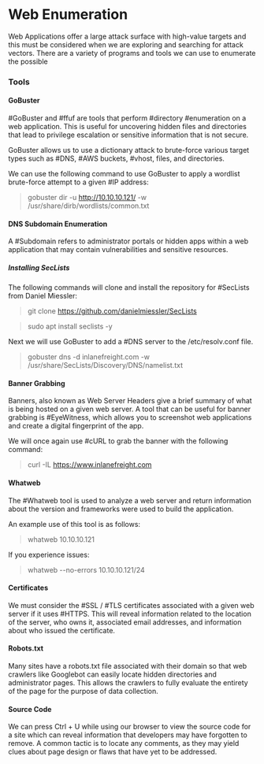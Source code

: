# Web Enumeration

Web Applications offer a large attack surface with high-value targets and this must be considered when we are exploring and searching for attack vectors. There are a variety of programs and tools we can use to enumerate the possible 

### Tools

#### GoBuster

#GoBuster and #ffuf are tools that perform #directory #enumeration on a web application. This is useful for uncovering hidden files and directories that lead to privilege escalation or sensitive information that is not secure.

GoBuster allows us to use a dictionary attack to brute-force various target types such as #DNS, #AWS buckets, #vhost, files, and directories. 

We can use the following command to use GoBuster to apply a wordlist brute-force attempt to a given #IP address:

> gobuster dir -u http://10.10.10.121/ -w /usr/share/dirb/wordlists/common.txt


#### DNS Subdomain Enumeration

A #Subdomain refers to administrator portals or hidden apps within a web application that may contain vulnerabilities and sensitive resources. 

##### Installing SecLists

The following commands will clone and install the repository for #SecLists from Daniel Miessler:

> git clone https://github.com/danielmiessler/SecLists

> sudo apt install seclists -y

Next we will use GoBuster to add a #DNS server to the /etc/resolv.conf file.

> gobuster dns -d inlanefreight.com -w /usr/share/SecLists/Discovery/DNS/namelist.txt


#### Banner Grabbing

Banners, also known as Web Server Headers give a brief summary of what is being hosted on a given web server. A tool that can be useful for banner grabbing is #EyeWitness, which allows you to screenshot web applications and create a digital fingerprint of the app.

We will once again use #cURL to grab the banner with the following command: 

> curl -IL https://www.inlanefreight.com


#### Whatweb

The #Whatweb tool is used to analyze a web server and return information about the version and frameworks were used to build the application.

An example use of this tool is as follows:

> whatweb 10.10.10.121

If you experience issues:

> whatweb --no-errors 10.10.10.121/24


#### Certificates

We must consider the #SSL / #TLS certificates associated with a given web server if it uses #HTTPS. This will reveal information related to the location of the server, who owns it, associated email addresses, and information about who issued the certificate.

#### Robots.txt

Many sites have a robots.txt file associated with their domain so that web crawlers like Googlebot can easily locate hidden directories and administrator pages. This allows the crawlers to fully evaluate the entirety of the page for the purpose of data collection.

#### Source Code

We can press Ctrl + U while using our browser to view the source code for a site which can reveal information that developers may have forgotten to remove. A common tactic is to locate any comments, as they may yield clues about page design or flaws that have yet to be addressed. 